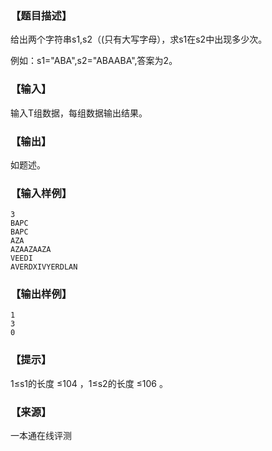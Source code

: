### 【题目描述】

给出两个字符串s1,s2（(只有大写字母），求s1在s2中出现多少次。

例如：s1="ABA",s2="ABAABA",答案为2。

### 【输入】

输入T组数据，每组数据输出结果。

### 【输出】

如题述。

### 【输入样例】

```
3
BAPC
BAPC
AZA
AZAAZAAZA
VEEDI
AVERDXIVYERDLAN
```

### 【输出样例】

```
1
3
0
```

### 【提示】

1≤s1的长度 ≤104​​ ，1≤s2的长度 ≤106​​ 。


 ### 【来源】

 一本通在线评测 